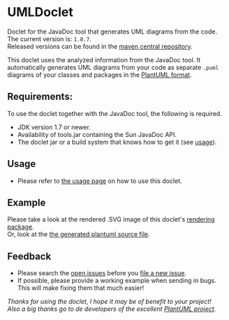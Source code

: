 # UMLDoclet
Doclet for the JavaDoc tool that generates UML diagrams from the code.  
The current version is: `1.0.7`.  
Released versions can be found in the [maven central repository](http://repo.maven.apache.org/maven2/nl/talsmasoftware/umldoclet/).  

This doclet uses the analyzed information from the JavaDoc tool.
It automatically generates UML diagrams from your code as separate 
`.puml` diagrams of your classes and packages in the 
[PlantUML format](http://plantuml.com/).

## Requirements:
To use the doclet together with the JavaDoc tool, the following is required.

- JDK version 1.7 or newer.
- Availability of tools.jar containing the Sun JavaDoc API.
- The doclet jar or a build system that knows how to get it (see [usage](USAGE.md)).

## Usage

- Please refer to [the usage page](USAGE.md) on how to use this doclet.

## Example

Please take a look at the rendered .SVG image of this doclet's 
[rendering package](example/rendering-package.svg).  
Or, look at the [the generated plantuml source file](example/rendering-package.puml).

## Feedback

- Please search the [open issues](https://github.com/talsma-ict/umldoclet/issues)
  before you [file a new issue](https://github.com/talsma-ict/umldoclet/issues/new).
- If possible, please provide a working example when sending in bugs.
  This will make fixing them that much easier!
  
  
_Thanks for using the doclet, I hope it may be of benefit to your project!_  
_Also a big thanks go to de developers of the excellent [PlantUML project](http://plantuml.com/)._
